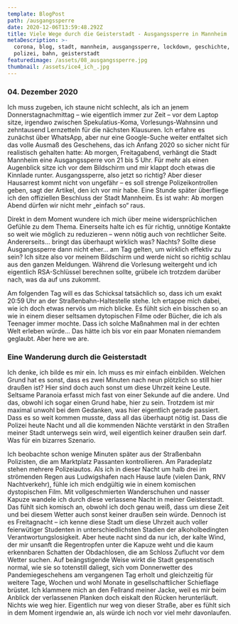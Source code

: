 ```yaml
---
template: BlogPost
path: /ausgangssperre
date: 2020-12-06T13:59:48.292Z
title: Viele Wege durch die Geisterstadt - Ausgangssperre in Mannheim
metaDescription: >-
  corona, blog, stadt, mannheim, ausgangssperre, lockdown, geschichte, planken,
  polizei, bahn, geisterstadt
featuredimage: /assets/08_ausgangssperre.jpg
thumbnail: /assets/ice4_ich_.jpg
---
```

### 04. Dezember 2020

Ich muss zugeben, ich staune nicht schlecht, als ich an jenem Donnerstagnachmittag – wie eigentlich immer zur Zeit – vor dem Laptop sitze, irgendwo zwischen Spekulatius-Koma, Vorlesungs-Wahnsinn und zehntausend Lernzetteln für die nächsten Klausuren. Ich erfahre es zunächst über WhatsApp, aber nur eine Google-Suche weiter entfaltet sich das volle Ausmaß des Geschehens, das ich Anfang 2020 so sicher nicht für realistisch gehalten hatte: Ab morgen, Freitagabend, verhängt die Stadt Mannheim eine Ausgangssperre von 21 bis 5 Uhr. Für mehr als einen Augenblick sitze ich vor dem Bildschirm und mir klappt doch etwas die Kinnlade runter. Ausgangssperre, also jetzt so richtig? Aber dieser Hausarrest kommt nicht von ungefähr – es soll strenge Polizeikontrollen geben, sagt der Artikel, den ich vor mir habe. Eine Stunde später überfliege ich den offiziellen Beschluss der Stadt Mannheim. Es ist wahr: Ab morgen Abend dürfen wir nicht mehr „einfach so“ raus.

Direkt in dem Moment wundere ich mich über meine widersprüchlichen Gefühle zu dem Thema. Einerseits halte ich es für richtig, unnötige Kontakte so weit wie möglich zu reduzieren – wenn nötig auch von rechtlicher Seite. Andererseits… bringt das überhaupt wirklich was? Nachts? Sollte diese Ausgangssperre dann nicht eher… am Tag gelten, um wirklich effektiv zu sein? Ich sitze also vor meinem Bildschirm und werde nicht so richtig schlau aus den ganzen Meldungen. Während die Vorlesung weitergeht und ich eigentlich RSA-Schlüssel berechnen sollte, grübele ich trotzdem darüber nach, was da auf uns zukommt.

Am folgenden Tag will es das Schicksal tatsächlich so, dass ich um exakt 20:59 Uhr an der Straßenbahn-Haltestelle stehe. Ich ertappe mich dabei, wie ich doch etwas nervös um mich blicke. Es fühlt sich ein bisschen so an wie in einem dieser seltsamen dytopischen Filme oder Bücher, die ich als Teenager immer mochte. Dass ich solche Maßnahmen mal in der echten Welt erleben würde... Das hätte ich bis vor ein paar Monaten niemandem geglaubt. Aber here we are.



### Eine Wanderung durch die Geisterstadt

Ich denke, ich bilde es mir ein. Ich muss es mir einfach einbilden. Welchen Grund hat es sonst, dass es zwei Minuten nach neun plötzlich so still hier draußen ist? Hier sind doch auch sonst um diese Uhrzeit keine Leute. Seltsame Paranoia erfasst mich fast von einer Sekunde auf die andere. Und das, obwohl ich sogar einen Grund habe, hier zu sein. Trotzdem ist mir maximal unwohl bei dem Gedanken, was hier eigentlich gerade passiert. Dass es so weit kommen musste, dass all das überhaupt nötig ist. Dass die Polizei heute Nacht und all die kommenden Nächte verstärkt in den Straßen meiner Stadt unterwegs sein wird, weil eigentlich keiner draußen sein darf. Was für ein bizarres Szenario.

Ich beobachte schon wenige Minuten später aus der Straßenbahn Polizisten, die am Marktplatz Passanten kontrollieren. Am Paradeplatz stehen mehrere Polizeiautos. Als ich in dieser Nacht um halb drei im strömenden Regen aus Ludwigshafen nach Hause laufe (vielen Dank, RNV Nachtverkehr), fühle ich mich endgültig wie in einem komischen dystopischen Film. Mit vollgeschmierten Wanderschuhen und nasser Kapuze wandele ich durch diese verlassene Nacht in meiner Geisterstadt. Das fühlt sich komisch an, obwohl ich doch genau weiß, dass um diese Zeit und bei diesem Wetter auch sonst keiner draußen sein würde. Dennoch ist es Freitagnacht – ich kenne diese Stadt um diese Uhrzeit auch voller feierwütiger Studenten in unterschiedlichsten Stadien der alkoholbedingten Verantwortungslosigkeit. Aber heute nacht sind da nur ich, der kalte Wind, der mir unsanft die Regentropfen unter die Kapuze weht und die kaum erkennbaren Schatten der Obdachlosen, die am Schloss Zuflucht vor dem Wetter suchen. Auf beängstigende Weise wirkt die Stadt gespenstisch normal, wie sie so totenstill daliegt, sich vom Donnerwetter des Pandemiegeschehens am vergangenen Tag erholt und gleichzeitig für weitere Tage, Wochen und wohl Monate in gesellschaftlicher Schieflage brüstet. Ich klammere mich an den Fellrand meiner Jacke, weil es mir beim Anblick der verlassenen Planken doch eiskalt den Rücken herunterläuft. Nichts wie weg hier. Eigentlich nur weg von dieser Straße, aber es fühlt sich in dem Moment irgendwie an, als würde ich noch vor viel mehr davonlaufen.
